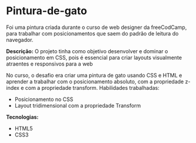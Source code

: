 # Pintura-de-gato
 Foi uma pintura criada durante o curso de  web designer da freeCodCamp, para trabalhar com posicionamentos que saem do padrão de leitura do navegador.

**Descrição:**
O projeto tinha como objetivo desenvolver e dominar o posicionamento em CSS, pois é essencial para criar layouts visualmente atraentes e responsivos para a web

No curso, o desafio era criar uma pintura de gato usando CSS e HTML e aprender a trabalhar com o posicionamento absoluto, com a propriedade z-index e com a propriedade transform.
Habilidades trabalhadas:

* Posicionamento no CSS
* Layout tridimensional com a propriedade Transform

**Tecnologias:**
* HTML5
* CSS3

